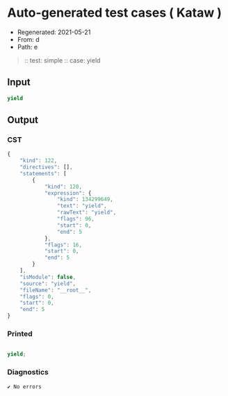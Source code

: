 # Auto-generated test cases ( Kataw )
- Regenerated: 2021-05-21
- From: d
- Path: e
> :: test: simple
> :: case: yield
## Input

`````js
yield
`````
## Output

### CST

```javascript
{
    "kind": 122,
    "directives": [],
    "statements": [
        {
            "kind": 120,
            "expression": {
                "kind": 134299649,
                "text": "yield",
                "rawText": "yield",
                "flags": 96,
                "start": 0,
                "end": 5
            },
            "flags": 16,
            "start": 0,
            "end": 5
        }
    ],
    "isModule": false,
    "source": "yield",
    "fileName": "__root__",
    "flags": 0,
    "start": 0,
    "end": 5
}
```

### Printed

```javascript

yield;
```

### Diagnostics

```javascript
✔ No errors
```

